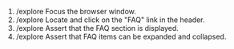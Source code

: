1. /explore Focus the browser window.
2. /explore Locate and click on the "FAQ" link in the header.
3. /explore Assert that the FAQ section is displayed.
4. /explore Assert that FAQ items can be expanded and collapsed.